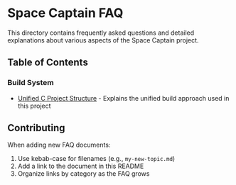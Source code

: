 # Space Captain FAQ

This directory contains frequently asked questions and detailed explanations about various aspects of the Space Captain project.

## Table of Contents

### Build System
- [Unified C Project Structure](unified-c-project-structure.md) - Explains the unified build approach used in this project

## Contributing

When adding new FAQ documents:
1. Use kebab-case for filenames (e.g., `my-new-topic.md`)
2. Add a link to the document in this README
3. Organize links by category as the FAQ grows
